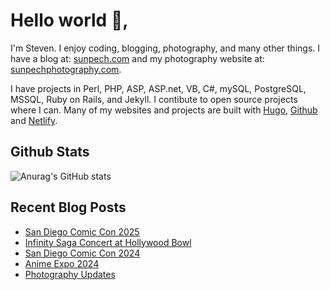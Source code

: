 # Hello world 👋, 

I'm Steven. I enjoy coding, blogging, photography, and many other things. I have a blog at: [sunpech.com](https://sunpech.com) and my photography website at: [sunpechphotography.com](https://sunpechphotography.com).

I have projects in Perl, PHP, ASP, ASP.net, VB, C#, mySQL, PostgreSQL, MSSQL, Ruby on Rails, and Jekyll. I contibute to open source projects where I can. Many of my websites and projects are built with [Hugo](https://gohugo.io/), [Github](https://github.com) and [Netlify](https://www.netlify.com/).

## Github Stats

![Anurag's GitHub stats](https://github-readme-stats.vercel.app/api?username=sunpech&show_icons=true&theme=blue-green)

## Recent Blog Posts
<!-- BLOG-POST-LIST:START -->
- [San Diego Comic Con 2025](https://sunpech.com/2025/08/san-diego-comic-con-2025/?utm_source=atom_feed)
- [Infinity Saga Concert at Hollywood Bowl](https://sunpech.com/2024/09/infinity-saga-concert-at-hollywood-bowl/?utm_source=atom_feed)
- [San Diego Comic Con 2024](https://sunpech.com/2024/08/san-diego-comic-con-2024/?utm_source=atom_feed)
- [Anime Expo 2024](https://sunpech.com/2024/08/anime-expo-2024/?utm_source=atom_feed)
- [Photography Updates](https://sunpech.com/2023/11/photography-updates/?utm_source=atom_feed)
<!-- BLOG-POST-LIST:END -->

<!--
**sunpech/sunpech** is a ✨ _special_ ✨ repository because its `README.md` (this file) appears on your GitHub profile.

Here are some ideas to get you started:

- 🔭 I’m currently working on ...
- 🌱 I’m currently learning ...
- 👯 I’m looking to collaborate on ...
- 🤔 I’m looking for help with ...
- 💬 Ask me about ...
- 📫 How to reach me: ...
- 😄 Pronouns: ...
- ⚡ Fun fact: ...
-->
